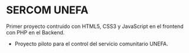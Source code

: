 # SERCOM UNEFA

Primer proyecto contruido con HTML5, CSS3 y JavaScript en el frontend con PHP en el Backend.

- Proyecto piloto para el control del servicio comunitario UNEFA.